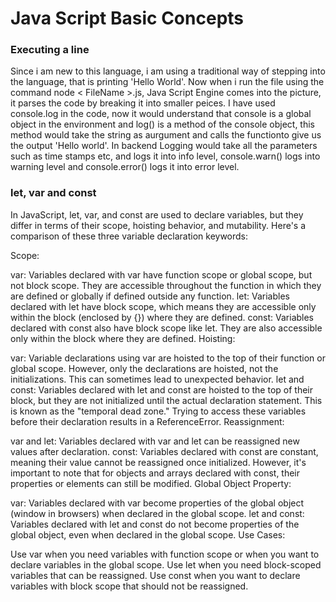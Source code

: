 # Java Script Basic Concepts

### Executing a line

Since i am new to this language, i am using a traditional way of stepping into the language, that is printing 'Hello World'. Now when i run the file using the command node < FileName >.js, Java Script Engine comes into the picture, it parses the code by breaking it into smaller peices. I have used console.log in the code, now it would understand that console is a global object in the environment and log() is a method of the console object, this method would take the string as aurgument and calls the functionto give us the output 'Hello world'. In backend Logging would take all the parameters such as time stamps etc, and logs it into info level, console.warn() logs into warning level and console.error() logs it into error level.

### let, var and const

In JavaScript, let, var, and const are used to declare variables, but they differ in terms of their scope, hoisting behavior, and mutability. Here's a comparison of these three variable declaration keywords:

Scope:

var: Variables declared with var have function scope or global scope, but not block scope. They are accessible throughout the function in which they are defined or globally if defined outside any function.
let: Variables declared with let have block scope, which means they are accessible only within the block (enclosed by {}) where they are defined.
const: Variables declared with const also have block scope like let. They are also accessible only within the block where they are defined.
Hoisting:

var: Variable declarations using var are hoisted to the top of their function or global scope. However, only the declarations are hoisted, not the initializations. This can sometimes lead to unexpected behavior.
let and const: Variables declared with let and const are hoisted to the top of their block, but they are not initialized until the actual declaration statement. This is known as the "temporal dead zone." Trying to access these variables before their declaration results in a ReferenceError.
Reassignment:

var and let: Variables declared with var and let can be reassigned new values after declaration.
const: Variables declared with const are constant, meaning their value cannot be reassigned once initialized. However, it's important to note that for objects and arrays declared with const, their properties or elements can still be modified.
Global Object Property:

var: Variables declared with var become properties of the global object (window in browsers) when declared in the global scope.
let and const: Variables declared with let and const do not become properties of the global object, even when declared in the global scope.
Use Cases:

Use var when you need variables with function scope or when you want to declare variables in the global scope.
Use let when you need block-scoped variables that can be reassigned.
Use const when you want to declare variables with block scope that should not be reassigned.
